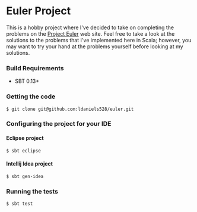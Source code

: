 Euler Project
=======

This is a hobby project where I've decided to take on completing the problems on the 
[Project Euler](https://projecteuler.net/) web site. Feel free to take a look at the
solutions to the problems that I've implemented here in Scala; however, you may want 
to try your hand at the problems yourself before looking at my solutions.

### Build Requirements

* SBT 0.13+

### Getting the code

    $ git clone git@github.com:ldaniels528/euler.git


### Configuring the project for your IDE

#### Eclipse project
    $ sbt eclipse
    
#### Intellij Idea project
    $ sbt gen-idea
       
### Running the tests

    $ sbt test    

